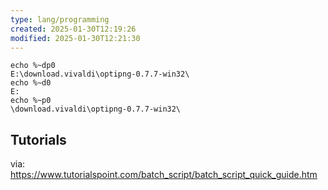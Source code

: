 ```yaml
---
type: lang/programming
created: 2025-01-30T12:19:26
modified: 2025-01-30T12:21:30
---
```


```shell
echo %~dp0
E:\download.vivaldi\optipng-0.7.7-win32\
echo %~d0
E:
echo %~p0
\download.vivaldi\optipng-0.7.7-win32\
```

## Tutorials

via: https://www.tutorialspoint.com/batch_script/batch_script_quick_guide.htm
